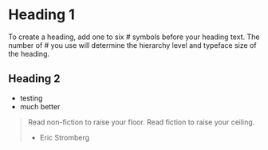 # Heading 1

To create a heading, add one to six # symbols before your heading text. The number of # you use will determine the hierarchy level and typeface size of the heading.


## Heading 2

- testing
- much better

> Read non-fiction to raise your floor. Read fiction to raise your ceiling.
> - Eric Stromberg

